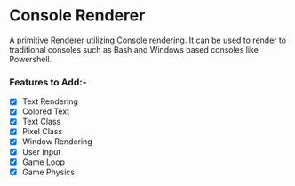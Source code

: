 # Console Renderer
A primitive Renderer utilizing Console rendering. It can be used to render to traditional consoles such as Bash and Windows based consoles like Powershell.

### Features to Add:-

- [X] Text Rendering
- [X] Colored Text
- [X] Text Class
- [X] Pixel Class
- [X] Window Rendering
- [X] User Input
- [X] Game Loop
- [X] Game Physics

